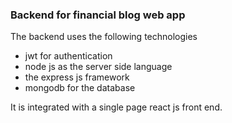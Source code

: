 ### Backend for financial blog web app

The backend uses the following technologies

- jwt for authentication
- node js as the server side language
- the express js framework
- mongodb for the database

It is integrated with a single page react js front end.

